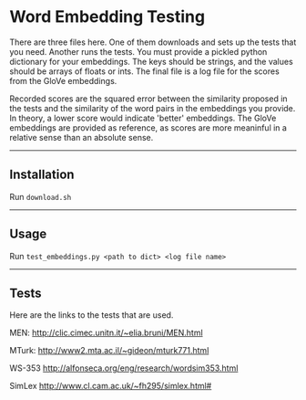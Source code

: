 # Word Embedding Testing

<p>
There are three files here. One of them downloads and sets up the tests that you need. Another runs the tests. You must provide a pickled python dictionary for your embeddings. The keys should be strings, and the values should be arrays of floats or ints. The final file is a log file for the scores from the GloVe embeddings.
</p>
<p>
Recorded scores are the squared error between the similarity proposed in the tests and the similarity of the word pairs in the embeddings you provide. In theory, a lower score would indicate 'better' embeddings. The GloVe embeddings are provided as reference, as scores are more meaninful in a relative sense than an absolute sense.
</p>

---
## Installation

Run `download.sh`

---
## Usage

Run `test_embeddings.py <path to dict> <log file name>`

---
## Tests

Here are the links to the tests that are used.

MEN:
<a href="http://clic.cimec.unitn.it/~elia.bruni/MEN.html">http://clic.cimec.unitn.it/~elia.bruni/MEN.html</a>

MTurk:
<a href="http://www2.mta.ac.il/~gideon/mturk771.html">http://www2.mta.ac.il/~gideon/mturk771.html </a>

WS-353
<a href="http://alfonseca.org/eng/research/wordsim353.html">http://alfonseca.org/eng/research/wordsim353.html</a>

SimLex
<a href="http://www.cl.cam.ac.uk/~fh295/simlex.html#">http://www.cl.cam.ac.uk/~fh295/simlex.html#</a>
